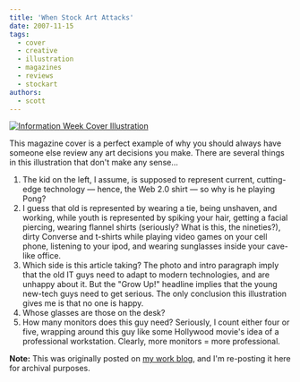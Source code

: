 ```yaml
---
title: 'When Stock Art Attacks'
date: 2007-11-15
tags:
  - cover
  - creative
  - illustration
  - magazines
  - reviews
  - stockart
authors:
  - scott
---
```


[![Information Week Cover Illustration](/images/2034706205_ac86977d3f.jpg)](http://www.flickr.com/photos/spaceninja/2034706205/)

This magazine cover is a perfect example of why you should always have someone else review any art decisions you make. There are several things in this illustration that don't make any sense...

1. The kid on the left, I assume, is supposed to represent current, cutting-edge technology — hence, the Web 2.0 shirt — so why is he playing Pong?
2. I guess that old is represented by wearing a tie, being unshaven, and working, while youth is represented by spiking your hair, getting a facial piercing, wearing flannel shirts (seriously? What is this, the nineties?), dirty Converse and t-shirts while playing video games on your cell phone, listening to your ipod, and wearing sunglasses inside your cave-like office.
3. Which side is this article taking? The photo and intro paragraph imply that the old IT guys need to adapt to modern technologies, and are unhappy about it. But the "Grow Up!" headline implies that the young new-tech guys need to get serious. The only conclusion this illustration gives me is that no one is happy.
4. Whose glasses are those on the desk?
5. How many monitors does this guy need? Seriously, I count either four or five, wrapping around this guy like some Hollywood movie's idea of a professional workstation. Clearly, more monitors = more professional.

**Note:** This was originally posted on [my work blog](http://blogs.popart.com/scott-vandehey/), and I'm re-posting it here for archival purposes.
